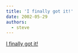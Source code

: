 ```yaml
---
title: 'I finally got it!'
date: 2002-05-29
authors:
  - steve
---
```


[I finally got it!](http://www.pokeythepenguin.com/)
